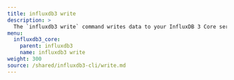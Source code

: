 ```yaml
---
title: influxdb3 write
description: >
  The `influxdb3 write` command writes data to your InfluxDB 3 Core server.
menu:
  influxdb3_core:
    parent: influxdb3
    name: influxdb3 write
weight: 300
source: /shared/influxdb3-cli/write.md
---
```


<!--
The content of this file is at content/shared/influxdb3-cli/write.md
-->
